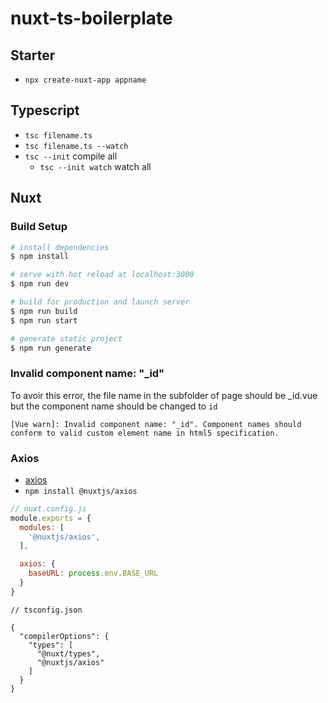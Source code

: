 # nuxt-ts-boilerplate

## Starter

* `npx create-nuxt-app appname`


## Typescript

* `tsc filename.ts`
* `tsc filename.ts --watch`
* `tsc --init` compile all
    *  `tsc --init watch` watch all
    

## Nuxt

### Build Setup

```bash
# install dependencies
$ npm install

# serve with hot reload at localhost:3000
$ npm run dev

# build for production and launch server
$ npm run build
$ npm run start

# generate static project
$ npm run generate
```

### Invalid component name: "_id"

To avoir this error, the file name in the subfolder of page should be _id.vue but the component name should be changed to `id` 

```
[Vue warn]: Invalid component name: "_id". Component names should conform to valid custom element name in html5 specification.
```

### Axios

* [axios](https://axios.nuxtjs.org/)
* `npm install @nuxtjs/axios`

```js
// nuxt.config.js
module.exports = {
  modules: [
    '@nuxtjs/axios',
  ],

  axios: {
    baseURL: process.env.BASE_URL
  }
}
```

```
// tsconfig.json

{
  "compilerOptions": {
    "types": [
      "@nuxt/types",
      "@nuxtjs/axios"
    ]
  }
}
```
